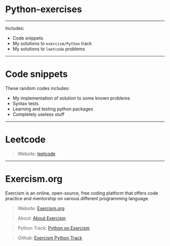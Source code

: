 # Python-exercises

---

Includes:
  - Code snippets
  - My solutions to `exercism/Python` track
  - My solutions to `leetcode` problems 

---

# Code snippets

These random codes includes:
  - My implementation of solution to some known problems
  - Syntax tests
  - Learning and testing python packages
  - Completely useless stuff 

---

# Leetcode

> Website: [leetcode](https://leetcode.com/)

---

# Exercism.org

Exercism is an online, open-source, free coding platform that offers code practice and mentorship on various different programming language. 


> Website: [Exercism.org](https://exercism.org/)

> About: [About Exercism](https://exercism.org/about)

> Python Track: [Python on Exercism](https://exercism.org/tracks/python)

> Github: [Exercism Python Track](https://github.com/exercism/python)
